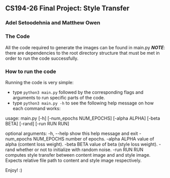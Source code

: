 ## CS194-26 Final Project: Style Transfer

### Adel Setoodehnia and Matthew Owen

### The Code
All the code required to generate the images can be found in main.py
***NOTE***: there are dependencies to the root directory structure that must be met in order to run the code successfully.

### How to run the code

Running the code is very simple:

- type `python3 main.py` followed by the corresponding flags and arguments to run specific parts of the code.
- type `python3 main.py -h` to see the following help message on how each command works:

usage: main.py [-h] [-num_epochs NUM_EPOCHS] [-alpha ALPHA] [-beta BETA]
               [-rand] [-run RUN RUN]

optional arguments:
  -h, --help            show this help message and exit
  -num_epochs NUM_EPOCHS
                        number of epochs.
  -alpha ALPHA          value of alpha (content loss weight).
  -beta BETA            value of beta (style loss weight).
  -rand                 whether or not to initialize with random noise.
  -run RUN RUN          computes style transfer between content image and and
                        style image. Expects relative file path to content and
                        style image respectively.

Enjoy! :)